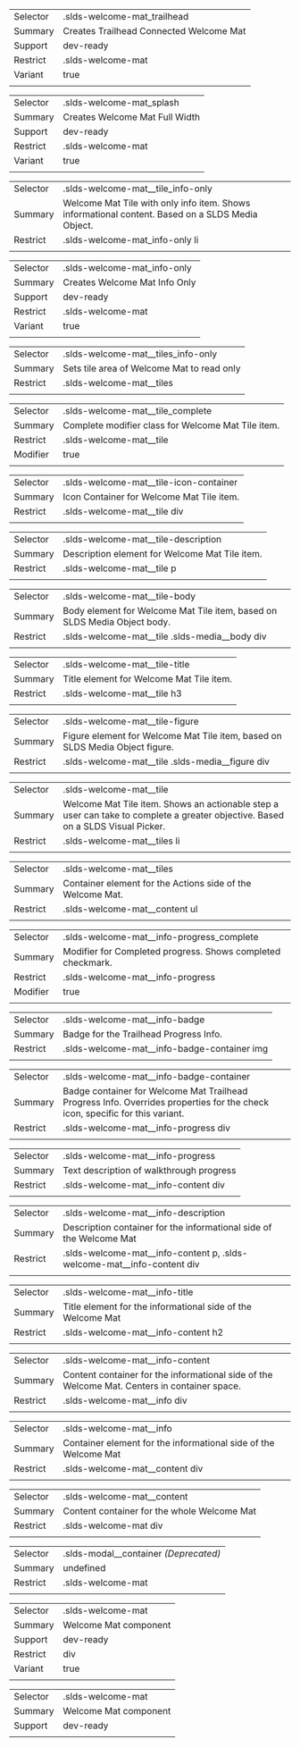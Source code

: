 
|  |  |
|-------|-------|
| Selector | .slds-welcome-mat_trailhead  |
| Summary | Creates Trailhead Connected Welcome Mat |
| Support | dev-ready |
| Restrict | .slds-welcome-mat |
| Variant | true |
|  |  |


|  |  |
|-------|-------|
| Selector | .slds-welcome-mat_splash  |
| Summary | Creates Welcome Mat Full Width |
| Support | dev-ready |
| Restrict | .slds-welcome-mat |
| Variant | true |
|  |  |


|  |  |
|-------|-------|
| Selector | .slds-welcome-mat__tile_info-only  |
| Summary | Welcome Mat Tile with only info item. Shows informational content. Based on a SLDS Media Object. |
| Restrict | .slds-welcome-mat_info-only li |
|  |  |


|  |  |
|-------|-------|
| Selector | .slds-welcome-mat_info-only  |
| Summary | Creates Welcome Mat Info Only |
| Support | dev-ready |
| Restrict | .slds-welcome-mat |
| Variant | true |
|  |  |


|  |  |
|-------|-------|
| Selector | .slds-welcome-mat__tiles_info-only  |
| Summary | Sets tile area of Welcome Mat to read only |
| Restrict | .slds-welcome-mat__tiles |
|  |  |


|  |  |
|-------|-------|
| Selector | .slds-welcome-mat__tile_complete  |
| Summary | Complete modifier class for Welcome Mat Tile item. |
| Restrict | .slds-welcome-mat__tile |
| Modifier | true |
|  |  |


|  |  |
|-------|-------|
| Selector | .slds-welcome-mat__tile-icon-container  |
| Summary | Icon Container for Welcome Mat Tile item. |
| Restrict | .slds-welcome-mat__tile div |
|  |  |


|  |  |
|-------|-------|
| Selector | .slds-welcome-mat__tile-description  |
| Summary | Description element for Welcome Mat Tile item. |
| Restrict | .slds-welcome-mat__tile p |
|  |  |


|  |  |
|-------|-------|
| Selector | .slds-welcome-mat__tile-body  |
| Summary | Body element for Welcome Mat Tile item, based on SLDS Media Object body. |
| Restrict | .slds-welcome-mat__tile .slds-media__body div |
|  |  |


|  |  |
|-------|-------|
| Selector | .slds-welcome-mat__tile-title  |
| Summary | Title element for Welcome Mat Tile item. |
| Restrict | .slds-welcome-mat__tile h3 |
|  |  |


|  |  |
|-------|-------|
| Selector | .slds-welcome-mat__tile-figure  |
| Summary | Figure element for Welcome Mat Tile item, based on SLDS Media Object figure. |
| Restrict | .slds-welcome-mat__tile .slds-media__figure div |
|  |  |


|  |  |
|-------|-------|
| Selector | .slds-welcome-mat__tile  |
| Summary | Welcome Mat Tile item. Shows an actionable step a user can take to complete a greater objective. Based on a SLDS Visual Picker. |
| Restrict | .slds-welcome-mat__tiles li |
|  |  |


|  |  |
|-------|-------|
| Selector | .slds-welcome-mat__tiles  |
| Summary | Container element for the Actions side of the Welcome Mat. |
| Restrict | .slds-welcome-mat__content ul |
|  |  |


|  |  |
|-------|-------|
| Selector | .slds-welcome-mat__info-progress_complete  |
| Summary | Modifier for Completed progress. Shows completed checkmark. |
| Restrict | .slds-welcome-mat__info-progress |
| Modifier | true |
|  |  |


|  |  |
|-------|-------|
| Selector | .slds-welcome-mat__info-badge  |
| Summary | Badge for the Trailhead Progress Info. |
| Restrict | .slds-welcome-mat__info-badge-container img |
|  |  |


|  |  |
|-------|-------|
| Selector | .slds-welcome-mat__info-badge-container  |
| Summary | Badge container for Welcome Mat Trailhead Progress Info. Overrides properties for the check icon, specific for this variant. |
| Restrict | .slds-welcome-mat__info-progress div |
|  |  |


|  |  |
|-------|-------|
| Selector | .slds-welcome-mat__info-progress  |
| Summary | Text description of walkthrough progress |
| Restrict | .slds-welcome-mat__info-content div |
|  |  |


|  |  |
|-------|-------|
| Selector | .slds-welcome-mat__info-description  |
| Summary | Description container for the informational side of the Welcome Mat |
| Restrict | .slds-welcome-mat__info-content p, .slds-welcome-mat__info-content div |
|  |  |


|  |  |
|-------|-------|
| Selector | .slds-welcome-mat__info-title  |
| Summary | Title element for the informational side of the Welcome Mat |
| Restrict | .slds-welcome-mat__info-content h2 |
|  |  |


|  |  |
|-------|-------|
| Selector | .slds-welcome-mat__info-content  |
| Summary | Content container for the informational side of the Welcome Mat. Centers in container space. |
| Restrict | .slds-welcome-mat__info div |
|  |  |


|  |  |
|-------|-------|
| Selector | .slds-welcome-mat__info  |
| Summary | Container element for the informational side of the Welcome Mat |
| Restrict | .slds-welcome-mat__content div |
|  |  |


|  |  |
|-------|-------|
| Selector | .slds-welcome-mat__content  |
| Summary | Content container for the whole Welcome Mat |
| Restrict | .slds-welcome-mat div |
|  |  |


|  |  |
|-------|-------|
| Selector | .slds-modal__container *(Deprecated)* |
| Summary | undefined |
| Restrict | .slds-welcome-mat |
|  |  |


|  |  |
|-------|-------|
| Selector | .slds-welcome-mat  |
| Summary | Welcome Mat component |
| Support | dev-ready |
| Restrict | div |
| Variant | true |
|  |  |


|  |  |
|-------|-------|
| Selector | .slds-welcome-mat  |
| Summary | Welcome Mat component |
| Support | dev-ready |
|  |  |

